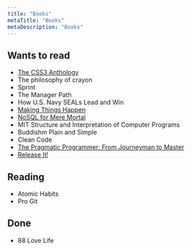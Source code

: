 ```yaml
---
title: "Books"
metaTitle: "Books"
metaDescription: "Books"
---
```


Wants to read
---

- [The CSS3 Anthology](https://learning.oreilly.com/library/view/the-css3-anthology/9780987153029/)
-	The philosophy of crayon
-	Sprint
-	The Manager Path
-	How U.S. Navy SEALs Lead and Win
- [Making Things Happen](https://learning.oreilly.com/videos/making-things-happen/9781492057482)
-	[NoSQL for Mere Mortal](https://www.oreilly.com/library/view/nosql-for-mere/9780134029894/)
-	MIT Structure and Interpretation of Computer Programs
-	Buddishm Plain and Simple
-	Clean Code
-	[The Pragmatic Programmer: From Journeyman to Master](https://learning.oreilly.com/library/view/the-pragmatic-programmer/020161622X/)
- [Release It!](https://learning.oreilly.com/library/view/release-it-2nd/9781680504552/)

Reading
---

- Atomic Habits
- Pro Git

Done
---

-	88 Love Life
